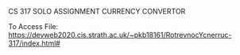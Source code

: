 CS 317 SOLO ASSIGNMENT
CURRENCY CONVERTOR

To Access File:
https://devweb2020.cis.strath.ac.uk/~pkb18161/RotrevnocYcnerruc-317/index.html#